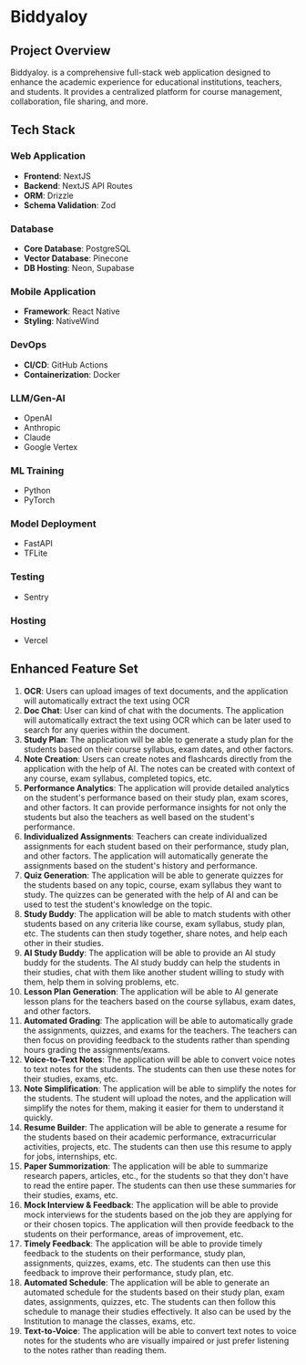 # Biddyaloy

## Project Overview

Biddyaloy. is a comprehensive full-stack web application designed to enhance the academic experience for educational institutions, teachers, and students. It provides a centralized platform for course management, collaboration, file sharing, and more.

## Tech Stack

### Web Application

- **Frontend**: NextJS
- **Backend**: NextJS API Routes
- **ORM**: Drizzle
- **Schema Validation**: Zod

### Database

- **Core Database**: PostgreSQL
- **Vector Database**: Pinecone
- **DB Hosting**: Neon, Supabase

### Mobile Application

- **Framework**: React Native
- **Styling**: NativeWind

### DevOps

- **CI/CD**: GitHub Actions
- **Containerization**: Docker

### LLM/Gen-AI

- OpenAI
- Anthropic
- Claude
- Google Vertex

### ML Training

- Python
- PyTorch

### Model Deployment

- FastAPI
- TFLite

### Testing

- Sentry

### Hosting

- Vercel

## Enhanced Feature Set

1. **OCR**: Users can upload images of text documents, and the application will automatically extract the text using OCR
2. **Doc Chat**: User can kind of chat with the documents. The application will automatically extract the text using OCR which can be later used to search for any queries within the document.
3. **Study Plan**: The application will be able to generate a study plan for the students based on their course syllabus, exam dates, and other factors.
4. **Note Creation**: Users can create notes and flashcards directly from the application with the help of AI. The notes can be created with context of any course, exam syllabus, completed topics, etc.
5. **Performance Analytics**: The application will provide detailed analytics on the student's performance based on their study plan, exam scores, and other factors. It can provide performance insights for not only the students but also the teachers as well based on the student's performance.
6. **Individualized Assignments**: Teachers can create individualized assignments for each student based on their performance, study plan, and other factors. The application will automatically generate the assignments based on the student's history and performance.
7. **Quiz Generation**: The application will be able to generate quizzes for the students based on any topic, course, exam syllabus they want to study. The quizzes can be generated with the help of AI and can be used to test the student's knowledge on the topic.
8. **Study Buddy**: The application will be able to match students with other students based on any criteria like course, exam syllabus, study plan, etc. The students can then study together, share notes, and help each other in their studies.
9. **AI Study Buddy**: The application will be able to provide an AI study buddy for the students. The AI study buddy can help the students in their studies, chat with them like another student willing to study with them, help them in solving problems, etc.
10. **Lesson Plan Generation**: The application will be able to AI generate lesson plans for the teachers based on the course syllabus, exam dates, and other factors.
11. **Automated Grading**: The application will be able to automatically grade the assignments, quizzes, and exams for the teachers. The teachers can then focus on providing feedback to the students rather than spending hours grading the assignments/exams.
12. **Voice-to-Text Notes**: The application will be able to convert voice notes to text notes for the students. The students can then use these notes for their studies, exams, etc.
13. **Note Simplification**: The application will be able to simplify the notes for the students. The student will upload the notes, and the application will simplify the notes for them, making it easier for them to understand it quickly.
14. **Resume Builder**: The application will be able to generate a resume for the students based on their academic performance, extracurricular activities, projects, etc. The students can then use this resume to apply for jobs, internships, etc.
15. **Paper Summorization**: The application will be able to summarize research papers, articles, etc., for the students so that they don't have to read the entire paper. The students can then use these summaries for their studies, exams, etc.
16. **Mock Interview & Feedback**: The application will be able to provide mock interviews for the students based on the job they are applying for or their chosen topics. The application will then provide feedback to the students on their performance, areas of improvement, etc.
17. **Timely Feedback**: The application will be able to provide timely feedback to the students on their performance, study plan, assignments, quizzes, exams, etc. The students can then use this feedback to improve their performance, study plan, etc.
18. **Automated Schedule**: The application will be able to generate an automated schedule for the students based on their study plan, exam dates, assignments, quizzes, etc. The students can then follow this schedule to manage their studies effectively. It also can be used by the Institution to manage the classes, exams, etc.
19. **Text-to-Voice**: The application will be able to convert text notes to voice notes for the students who are visually impaired or just prefer listening to the notes rather than reading them.
